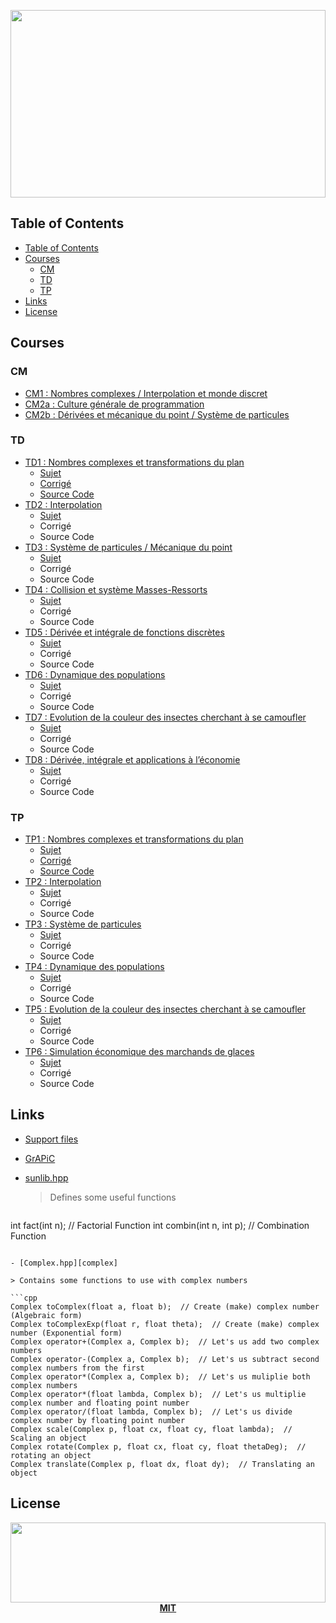 <p align="center">
  <img src="https://nurlan.co/cdn/lifami.svg" width="100%" height="300">
</p>

Table of Contents
-----------------

- [Table of Contents](#table-of-contents)
- [Courses](#courses)
  - [CM](#cm)
  - [TD](#td)
  - [TP](#tp)
- [Links](#links)
- [License](#license)

Courses
-------

### CM

- [CM1 : Nombres complexes / Interpolation et monde discret](CM/CM1.pdf)
- [CM2a : Culture générale de programmation](CM/CM2a.pdf)
- [CM2b : Dérivées et mécanique du point / Système de particules](CM/CM2b.pdf)

### TD

- [TD1 : Nombres complexes et transformations du plan](TD/TD1/)
  - [Sujet](TD/TD1/TD1.pdf)
  - [Corrigé](TD/TD1/TD1-cor.pdf)
  - [Source Code](TD/TD1/Code/)
- [TD2 : Interpolation](TD/TD2/)
  - [Sujet](TD/TD2/TD2.pdf)
  - Corrigé[](TD/TD2/TD2-cor.pdf)
  - Source Code[](TD/TD2/Code/)
- [TD3 : Système de particules / Mécanique du point](TD/TD3/)
  - [Sujet](TD/TD3/TD3.pdf)
  - Corrigé[](TD/TD3/TD3-cor.pdf)
  - Source Code[](TD/TD3/Code/)
- [TD4 : Collision et système Masses-Ressorts](TD/TD4/)
  - [Sujet](TD/TD4/TD4.pdf)
  - Corrigé[](TD/TD4/TD4-cor.pdf)
  - Source Code[](TD/TD4/Code/)
- [TD5 : Dérivée et intégrale de fonctions discrètes](TD/TD5/)
  - [Sujet](TD/TD5/TD5.pdf)
  - Corrigé[](TD/TD5/TD5-cor.pdf)
  - Source Code[](TD/TD5/Code/)
- [TD6 : Dynamique des populations](TD-TP/TD6-TP4/)
  - [Sujet](TD-TP/TD6-TP4/TD6-TP4.pdf)
  - Corrigé[](TD-TP/TD6-TP4/TD6-TP4-cor.pdf)
  - Source Code[](TD-TP/TD6-TP4/Code/)
- [TD7 : Evolution de la couleur des insectes cherchant à se camoufler](TD-TP/TD7-TP5/)
  - [Sujet](TD-TP/TD7-TP5/TD7-TP5.pdf)
  - Corrigé[](TD-TP/TD7-TP5/TD7-TP5-cor.pdf)
  - Source Code[](TD-TP/TD7-TP5/Code/)
- [TD8 : Dérivée, intégrale et applications à l’économie](TD/TD8/)
  - [Sujet](TD/TD8/TD8.pdf)
  - Corrigé[](TD/TD8/TD8-cor.pdf)
  - Source Code[](TD/TD8/Code/)

### TP

- [TP1 : Nombres complexes et transformations du plan](TP/TP1/)
  - [Sujet](TP/TP1/TP1.pdf)
  - [Corrigé](TP/TP1/TP1-cor.pdf)
  - [Source Code](TP/TP1/Code/)
- [TP2 : Interpolation](TP/TP2/)
  - [Sujet](TP/TP2/TP2.pdf)
  - Corrigé[](TP/TP2/TP2-cor.pdf)
  - Source Code[](TP/TP2/Code/)
- [TP3 : Système de particules](TP/TP3/)
  - [Sujet](TP/TP3/TP3.pdf)
  - Corrigé[](TP/TP3/TP3-cor.pdf)
  - Source Code[](TP/TP3/Code/)
- [TP4 : Dynamique des populations](TD-TP/TD6-TP4/)
  - [Sujet](TD-TP/TD6-TP4/TD6-TP4.pdf)
  - Corrigé[](TD-TP/TD6-TP4/TD6-TP4-cor.pdf)
  - Source Code[](TD-TP/TD6-TP4/Code/)
- [TP5 : Evolution de la couleur des insectes cherchant à se camoufler](TD-TP/TD7-TP5/)
  - [Sujet](TD-TP/TD7-TP5/TD7-TP5.pdf)
  - Corrigé[](TD-TP/TD7-TP5/TD7-TP5-cor.pdf)
  - Source Code[](TD-TP/TD7-TP5/Code/)
- [TP6 : Simulation économique des marchands de glaces](TP/TP6/)
  - [Sujet](TP/TP6/TP6.pdf)
  - Corrigé[](TP/TP6/TP6-cor.pdf)
  - Source Code[](TP/TP6/Code/)

## Links

- [Support files](TD-TP/All.pdf)
- [GrAPiC][grapic]
- [sunlib.hpp][sunlib]

  > Defines some useful functions

  ```cpp
int fact(int n);  // Factorial Function
int combin(int n, int p);  // Combination Function
  ```

- [Complex.hpp][complex]

  > Contains some functions to use with complex numbers

  ```cpp
Complex toComplex(float a, float b);  // Create (make) complex number (Algebraic form)
Complex toComplexExp(float r, float theta);  // Create (make) complex number (Exponential form)
Complex operator+(Complex a, Complex b);  // Let's us add two complex numbers
Complex operator-(Complex a, Complex b);  // Let's us subtract second complex numbers from the first
Complex operator*(Complex a, Complex b);  // Let's us muliplie both complex numbers
Complex operator*(float lambda, Complex b);  // Let's us multiplie complex number and floating point number
Complex operator/(float lambda, Complex b);  // Let's us divide complex number by floating point number
Complex scale(Complex p, float cx, float cy, float lambda);  // Scaling an object
Complex rotate(Complex p, float cx, float cy, float thetaDeg);  // rotating an object
Complex translate(Complex p, float dx, float dy);  // Translating an object
  ```

## License

<p align="center">
  <a href="./LICENSE"><img src="https://nurlan.co/cdn/logo.svg" width="100%" height="128"></a>
  <a href="./LICENSE"><strong>MIT</strong></a>
</p>



[grapic]: http://liris.cnrs.fr/alexandre.meyer/grapic/html/index.html
[sunlib]: https://git.io/vXZXX
[complex]: https://git.io/vXlKK
